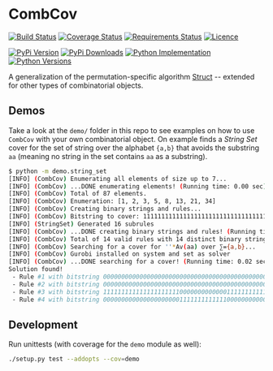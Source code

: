 # CombCov

[![Build Status](https://img.shields.io/travis/PermutaTriangle/CombCov.svg?label=Linux%20CI&logo=travis&logoColor=white)](https://travis-ci.org/PermutaTriangle/CombCov)
[![Coverage Status](https://img.shields.io/coveralls/github/PermutaTriangle/CombCov.svg)](https://coveralls.io/github/PermutaTriangle/CombCov)
[![Requirements Status](https://img.shields.io/requires/github/PermutaTriangle/CombCov.svg)](https://requires.io/github/PermutaTriangle/CombCov/requirements)
[![Licence](https://img.shields.io/github/license/PermutaTriangle/CombCov.svg)](https://raw.githubusercontent.com/PermutaTriangle/CombCov/master/LICENSE)

[![PyPi Version](https://img.shields.io/pypi/v/CombCov.svg)](https://pypi.org/project/CombCov/)
[![PyPi Downloads](https://img.shields.io/pypi/dm/CombCov.svg)](https://pypi.org/project/CombCov/)
[![Python Implementation](https://img.shields.io/pypi/implementation/CombCov.svg)](https://pypi.org/project/CombCov/)
[![Python Versions](https://img.shields.io/pypi/pyversions/CombCov.svg)](https://pypi.org/project/CombCov/)

A generalization of the permutation-specific algorithm [Struct](https://github.com/PermutaTriangle/PermStruct) -- 
extended for other types of combinatorial objects.


## Demos

Take a look at the `demo/` folder in this repo to see examples on how to use
`CombCov` with your own combinatorial object. On example finds a _String Set_
cover for the set of string over the alphabet `{a,b}` that avoids the substring
`aa` (meaning no string in the set contains `aa` as a substring).

```bash
$ python -m demo.string_set
[INFO] (CombCov) Enumerating all elements of size up to 7...
[INFO] (CombCov) ...DONE enumerating elements! (Running time: 0.00 sec)
[INFO] (CombCov) Total of 87 elements.
[INFO] (CombCov) Enumeration: [1, 2, 3, 5, 8, 13, 21, 34]
[INFO] (CombCov) Creating binary strings and rules...
[INFO] (CombCov) Bitstring to cover: 111111111111111111111111111111111111111111111111111111111111111111111111111111111111111 
[INFO] (StringSet) Generated 16 subrules
[INFO] (CombCov) ...DONE creating binary strings and rules! (Running time: 0.00 sec)
[INFO] (CombCov) Total of 14 valid rules with 14 distinct binary strings.
[INFO] (CombCov) Searching for a cover for ''*Av(aa) over ∑={a,b}...
[INFO] (CombCov) Gurobi installed on system and set as solver
[INFO] (CombCov) ...DONE searching for a cover! (Running time: 0.02 sec)
Solution found!
 - Rule #1 with bitstring 000000000000000000000000000000000000000000000000000000000000000000000000000000000000001: ''*Av(a,b) over ∑={a,b}
 - Rule #2 with bitstring 000000000000000000000000000000000000000000000000000000000000000000000000000000000000010: 'a'*Av(a,b) over ∑={a,b}
 - Rule #3 with bitstring 111111111111111111111000000000000011111111111110000000011111111000001111100011100110100: 'b'*Av(aa) over ∑={a,b}
 - Rule #4 with bitstring 000000000000000000000111111111111100000000000001111111100000000111110000011100011001000: 'ab'*Av(aa) over ∑={a,b}

```


## Development

Run unittests (with coverage for the `demo` module as well):

```bash
./setup.py test --addopts --cov=demo
```
